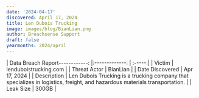 ```yaml
---
date: '2024-04-17'
discovered: April 17, 2024
title: Len Dubois Trucking
image: images/blog/BianLian.png
author: Breachsense Support
draft: false
yearmonths: 2024/april
---
```


| Data Breach Report------------:     |:-------------:    | :-----:|
| Victim      | lenduboistrucking.com      | 
| Threat Actor      | BianLian      | 
| Date Discovered      | Apr 17, 2024      | 
| Description      | Len Dubois Trucking is a trucking company that specializes in logistics, freight, and hazardous materials transportation.      | 
| Leak Size      | 300GB      | 

